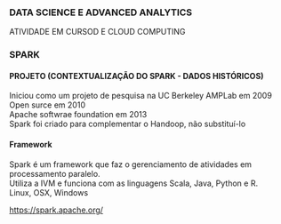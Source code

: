 ### DATA SCIENCE E ADVANCED ANALYTICS

ATIVIDADE EM CURSOD E CLOUD COMPUTING<br>

### SPARK

#### PROJETO (CONTEXTUALIZAÇÃO DO SPARK - DADOS HISTÓRICOS)

Iniciou como um projeto de pesquisa na UC Berkeley AMPLab em 2009<br>
Open surce em 2010<br>
Apache softwrae foundation em 2013<br>
Spark foi criado para complementar o Handoop, não substituí-lo<br>

#### Framework

Spark é um framework que faz o gerenciamento de atividades em processamento paralelo.<br>
Utiliza a IVM e funciona com as linguagens Scala, Java, Python e R.<br>
Linux, OSX, Windows<br>

https://spark.apache.org/

